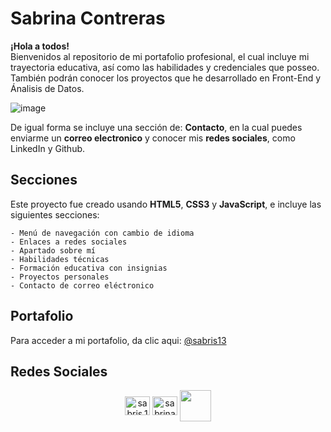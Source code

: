 # Sabrina Contreras
**¡Hola a todos!** <br>
Bienvenidos al repositorio de mi portafolio profesional, el cual incluye mi trayectoria educativa, así como las habilidades y credenciales que posseo. También podrán conocer los proyectos que he desarrollado en Front-End y Ánalisis de Datos. <br>

![image](https://github.com/SABRIS13/Sabrina_Contreras/assets/101822315/e399cba9-649d-48b9-b8ed-d99adc5c7cb8)

De igual forma se incluye una sección de: **Contacto**, en la cual puedes enviarme un **correo electronico** y conocer mis **redes sociales**, como LinkedIn y Github.

## Secciones


Este proyecto fue creado usando **HTML5**, **CSS3** y **JavaScript**, e incluye las siguientes secciones:
```
- Menú de navegación con cambio de idioma 
- Enlaces a redes sociales
- Apartado sobre mí
- Habilidades técnicas
- Formación educativa con insignias
- Proyectos personales
- Contacto de correo eléctronico
```

## Portafolio
 Para acceder a mi portafolio, da clic aqui: [@sabris13](https://sabris13.github.io/Sabrina_Contreras/)
 
 ## Redes Sociales
<div align="center">
 <a href="https://instagram.com/sabris.13" target="blank"><img align="center" src="https://raw.githubusercontent.com/rahuldkjain/github-profile-readme-generator/master/src/images/icons/Social/instagram.svg" alt="sabris.13" height="30" width="40" /></a>
 <a href="https://linkedin.com/in/sabrina-contreras" target="blank"><img align="center" src="https://raw.githubusercontent.com/rahuldkjain/github-profile-readme-generator/master/src/images/icons/Social/linked-in-alt.svg" alt="sabrina-contreras" height="30" width="40" /></a>
<a href = "mailto:sabriscon1307@gmail.com"target="blank"><img src="https://camo.githubusercontent.com/4a3dd8d10a27c272fd04b2ce8ed1a130606f95ea6a76b5e19ce8b642faa18c27/68747470733a2f2f6564656e742e6769746875622e696f2f537570657254696e7949636f6e732f696d616765732f7376672f676d61696c2e737667"  align="center"  height="50" width="50"></a>
 
</div>
